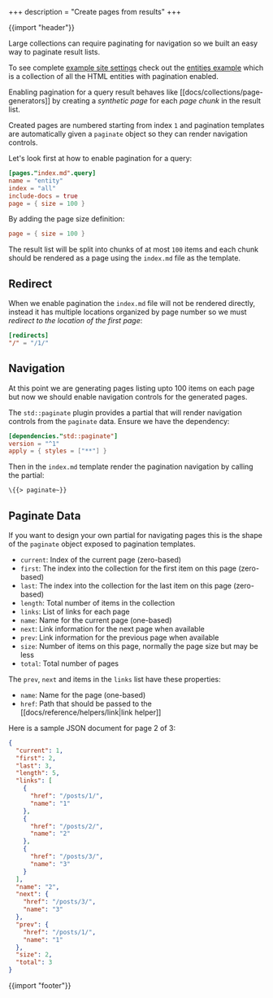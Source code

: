 +++
description = "Create pages from results"
+++

{{import "header"}}

Large collections can require paginating for navigation so we built an easy way to paginate result lists.

To see complete [example site settings][entities-site-settings] check out the [entities example][entities-example] which is a collection of all the HTML entities with pagination enabled.

Enabling pagination for a query result behaves like [[docs/collections/page-generators]] by creating a *synthetic page* for each *page chunk* in the result list.

Created pages are numbered starting from index `1` and pagination templates are automatically given a `paginate` object so they can render navigation controls.

Let's look first at how to enable pagination for a query:

```toml
[pages."index.md".query]
name = "entity"
index = "all"
include-docs = true
page = { size = 100 }
```

By adding the page size definition:

```toml
page = { size = 100 }
```

The result list will be split into chunks of at most `100` items and each chunk should be rendered as a page using the `index.md` file as the template.

## Redirect

When we enable pagination the `index.md` file will not be rendered directly, instead it has multiple locations organized by page number so we must *redirect to the location of the first page*:

```toml
[redirects]
"/" = "/1/"
```

## Navigation

At this point we are generating pages listing upto 100 items on each page but now we should enable navigation controls for the generated pages.

The `std::paginate` plugin provides a partial that will render navigation controls from the `paginate` data. Ensure we have the dependency:

```toml
[dependencies."std::paginate"]
version = "^1"
apply = { styles = ["**"] }
```

Then in the `index.md` template render the pagination navigation by calling the partial:

```handlebars
\{{> paginate~}}
```

## Paginate Data

If you want to design your own partial for navigating pages this is the shape of the `paginate` object exposed to pagination templates.

* `current`: Index of the current page (zero-based)
* `first`: The index into the collection for the first item on this page (zero-based)
* `last`: The index into the collection for the last item on this page (zero-based)
* `length`: Total number of items in the collection
* `links`: List of links for each page
* `name`: Name for the current page (one-based)
* `next`: Link information for the next page when available
* `prev`: Link information for the previous page when available
* `size`: Number of items on this page, normally the page size but may be less
* `total`: Total number of pages

The `prev`, `next` and items in the `links` list have these properties:

* `name`: Name for the page (one-based)
* `href`: Path that should be passed to the [[docs/reference/helpers/link|link helper]]

Here is a sample JSON document for page 2 of 3:

```json
{
  "current": 1,
  "first": 2,
  "last": 3,
  "length": 5,
  "links": [
    {
      "href": "/posts/1/",
      "name": "1"
    },
    {
      "href": "/posts/2/",
      "name": "2"
    },
    {
      "href": "/posts/3/",
      "name": "3"
    }
  ],
  "name": "2",
  "next": {
    "href": "/posts/3/",
    "name": "3"
  },
  "prev": {
    "href": "/posts/1/",
    "name": "1"
  },
  "size": 2,
  "total": 3
}
```

{{import "footer"}}

[entities-site-settings]: https://github.com/uwe-app/examples/blob/main/collections/entities/site.toml
[entities-example]: https://github.com/uwe-app/examples/tree/main/collections/entities

